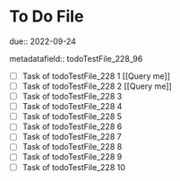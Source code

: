 # To Do File

due:: 2022-09-24

metadatafield:: todoTestFile_228_96

- [ ] Task of todoTestFile_228 1 [[Query me]]
- [ ] Task of todoTestFile_228 2 [[Query me]]
- [ ] Task of todoTestFile_228 3
- [ ] Task of todoTestFile_228 4
- [ ] Task of todoTestFile_228 5
- [ ] Task of todoTestFile_228 6
- [ ] Task of todoTestFile_228 7
- [ ] Task of todoTestFile_228 8
- [ ] Task of todoTestFile_228 9
- [ ] Task of todoTestFile_228 10